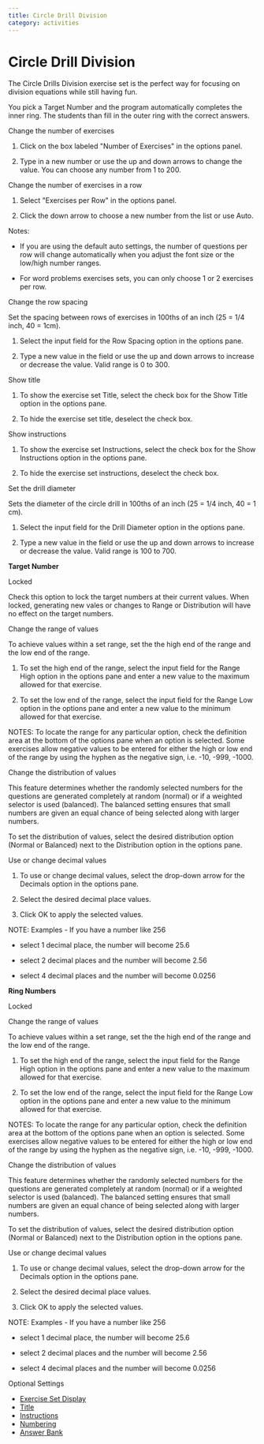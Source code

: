 ```yaml
---
title: Circle Drill Division
category: activities
---
```


# Circle Drill Division

The Circle Drills Division exercise set is the perfect way for focusing on division equations while still having fun.

You pick a Target Number and the program automatically completes the inner ring. The students than fill in the outer ring with the correct answers.

Change the number of exercises

1. Click on the box labeled "Number of Exercises" in the options panel.

2. Type in a new number or use the up and down arrows to change the value. You can choose any number from 1 to 200.

Change the number of exercises in a row

1. Select "Exercises per Row" in the options panel.

2. Click the down arrow to choose a new number from the list or use Auto.

Notes:

- If you are using the default auto settings, the number of questions per row will change automatically when you adjust the font size or the low/high number ranges.

- For word problems exercises sets, you can only choose 1 or 2 exercises per row.

Change the row spacing

Set the spacing between rows of exercises in 100ths of an inch (25 = 1/4 inch, 40 = 1cm).

1. Select the input field for the Row Spacing option in the options pane.

2. Type a new value in the field or use the up and down arrows to increase or decrease the value. Valid range is 0 to 300.

Show title

1. To show the exercise set Title, select the check box for the Show Title option in the options pane.

2. To hide the exercise set title, deselect the check box.

Show instructions

1. To show the exercise set Instructions, select the check box for the Show Instructions option in the options pane.

2. To hide the exercise set instructions, deselect the check box.

Set the drill diameter

Sets the diameter of the circle drill in 100ths of an inch (25 = 1/4 inch, 40 = 1 cm).

1. Select the input field for the Drill Diameter option in the options pane.

2. Type a new value in the field or use the up and down arrows to increase or decrease the value. Valid range is 100 to 700.

**Target Number**

Locked

Check this option to lock the target numbers at their current values. When locked, generating new vales or changes to Range or Distribution will have no effect on the target numbers.

Change the range of values

To achieve values within a set range, set the the high end of the range and the low end of the range.

1. To set the high end of the range, select the input field for the Range High option in the options pane and enter a new value to the maximum allowed for that exercise.

2. To set the low end of the range, select the input field for the Range Low option in the options pane and enter a new value to the minimum allowed for that exercise.

NOTES: To locate the range for any particular option, check the definition area at the bottom of the options pane when an option is selected. Some exercises allow negative values to be entered for either the high or low end of the range by using the hyphen as the negative sign, i.e. -10, -999, -1000.

Change the distribution of values

This feature determines whether the randomly selected numbers for the questions are generated completely at random (normal) or if a weighted selector is used (balanced). The balanced setting ensures that small numbers are given an equal chance of being selected along with larger numbers.

To set the distribution of values, select the desired distribution option (Normal or Balanced) next to the Distribution option in the options pane.

Use or change decimal values

1. To use or change decimal values, select the drop-down arrow for the Decimals option in the options pane.

2. Select the desired decimal place values.

3. Click OK to apply the selected values.

NOTE: Examples - If you have a number like 256

- select 1 decimal place, the number will become 25.6

- select 2 decimal places and the number will become 2.56

- select 4 decimal places and the number will become 0.0256

**Ring Numbers**

Locked

Change the range of values

To achieve values within a set range, set the the high end of the range and the low end of the range.

1. To set the high end of the range, select the input field for the Range High option in the options pane and enter a new value to the maximum allowed for that exercise.

2. To set the low end of the range, select the input field for the Range Low option in the options pane and enter a new value to the minimum allowed for that exercise.

NOTES: To locate the range for any particular option, check the definition area at the bottom of the options pane when an option is selected. Some exercises allow negative values to be entered for either the high or low end of the range by using the hyphen as the negative sign, i.e. -10, -999, -1000.

Change the distribution of values

This feature determines whether the randomly selected numbers for the questions are generated completely at random (normal) or if a weighted selector is used (balanced). The balanced setting ensures that small numbers are given an equal chance of being selected along with larger numbers.

To set the distribution of values, select the desired distribution option (Normal or Balanced) next to the Distribution option in the options pane.

Use or change decimal values

1. To use or change decimal values, select the drop-down arrow for the Decimals option in the options pane.

2. Select the desired decimal place values.

3. Click OK to apply the selected values.

NOTE: Examples - If you have a number like 256

- select 1 decimal place, the number will become 25.6

- select 2 decimal places and the number will become 2.56

- select 4 decimal places and the number will become 0.0256

Optional Settings

- [Exercise Set Display](../../options/exercise-set-display-options.md)
- [Title](../../options/title-display-options.md)
- [Instructions](../../options/instructions-display-options.md)
- [Numbering](../../options/numbering-display-options.md)
- [Answer Bank](../../options/answer-bank-display-options.md)